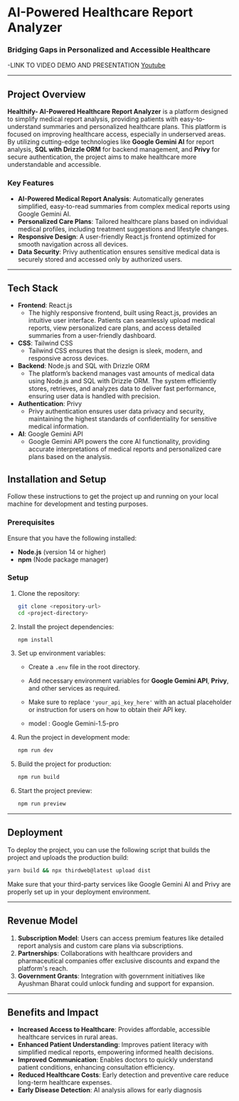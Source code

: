 
# AI-Powered Healthcare Report Analyzer

### Bridging Gaps in Personalized and Accessible Healthcare
-LINK TO VIDEO DEMO AND PRESENTATION [Youtube](https://youtu.be/Pe4jlnYO9LQ?si=p1p4qvYdW-pTrhqo)

---

## Project Overview

**Healthify- AI-Powered Healthcare Report Analyzer** is a platform designed to simplify medical report analysis, providing patients with easy-to-understand summaries and personalized healthcare plans. This platform is focused on improving healthcare access, especially in underserved areas. By utilizing cutting-edge technologies like **Google Gemini AI** for report analysis, **SQL with Drizzle ORM** for backend management, and **Privy** for secure authentication, the project aims to make healthcare more understandable and accessible.

### Key Features

- **AI-Powered Medical Report Analysis**: Automatically generates simplified, easy-to-read summaries from complex medical reports using Google Gemini AI.
- **Personalized Care Plans**: Tailored healthcare plans based on individual medical profiles, including treatment suggestions and lifestyle changes.
- **Responsive Design**: A user-friendly React.js frontend optimized for smooth navigation across all devices.
- **Data Security**: Privy authentication ensures sensitive medical data is securely stored and accessed only by authorized users.

---

## Tech Stack
- **Frontend**: React.js
  - The highly responsive frontend, built using React.js, provides an intuitive user interface. Patients can seamlessly upload medical reports, view personalized care plans, and access detailed summaries from a user-friendly dashboard.
- **CSS**: Tailwind CSS
  - Tailwind CSS ensures that the design is sleek, modern, and responsive across devices.
- **Backend**: Node.js and SQL with Drizzle ORM
  - The platform’s backend manages vast amounts of medical data using Node.js and SQL with Drizzle ORM. The system efficiently stores, retrieves, and analyzes data to deliver fast performance, ensuring user data is handled with precision.
- **Authentication**: Privy
  - Privy authentication ensures user data privacy and security, maintaining the highest standards of confidentiality for sensitive medical information.
- **AI**: Google Gemini API
  - Google Gemini API powers the core AI functionality, providing accurate interpretations of medical reports and personalized care plans based on the analysis.


## Installation and Setup

Follow these instructions to get the project up and running on your local machine for development and testing purposes.

### Prerequisites

Ensure that you have the following installed:
- **Node.js** (version 14 or higher)
- **npm** (Node package manager)

### Setup

1. Clone the repository:

   ```bash
   git clone <repository-url>
   cd <project-directory>
   ```

2. Install the project dependencies:

   ```bash
   npm install
   ```

3. Set up environment variables:

   - Create a `.env` file in the root directory.
   - Add necessary environment variables for **Google Gemini API**, **Privy**, and other services as required.
   
   - Make sure to replace `'your_api_key_here'` with an actual placeholder or instruction for users on how to obtain their API key.
   - model : Google Gemini-1.5-pro


4. Run the project in development mode:

   ```bash
   npm run dev
   ```

5. Build the project for production:

   ```bash
   npm run build
   ```

6. Start the project preview:

   ```bash
   npm run preview
   ```

---

## Deployment

To deploy the project, you can use the following script that builds the project and uploads the production build:

```bash
yarn build && npx thirdweb@latest upload dist
```

Make sure that your third-party services like Google Gemini AI and Privy are properly set up in your deployment environment.

---


## Revenue Model

1. **Subscription Model**: Users can access premium features like detailed report analysis and custom care plans via subscriptions.
2. **Partnerships**: Collaborations with healthcare providers and pharmaceutical companies offer exclusive discounts and expand the platform's reach.
3. **Government Grants**: Integration with government initiatives like Ayushman Bharat could unlock funding and support for expansion.

---

## Benefits and Impact

- **Increased Access to Healthcare**: Provides affordable, accessible healthcare services in rural areas.
- **Enhanced Patient Understanding**: Improves patient literacy with simplified medical reports, empowering informed health decisions.
- **Improved Communication**: Enables doctors to quickly understand patient conditions, enhancing consultation efficiency.
- **Reduced Healthcare Costs**: Early detection and preventive care reduce long-term healthcare expenses.
- **Early Disease Detection**: AI analysis allows for early diagnosis
